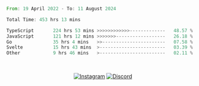 <!--START_SECTION:waka-->

```rust
From: 19 April 2022 - To: 11 August 2024

Total Time: 453 hrs 13 mins

TypeScript       224 hrs 53 mins >>>>>>>>>>>>-------------   48.57 %
JavaScript       121 hrs 12 mins >>>>>>>------------------   26.18 %
Go               35 hrs 4 mins   >>-----------------------   07.58 %
Svelte           15 hrs 43 mins  >------------------------   03.39 %
Other            9 hrs 46 mins   >------------------------   02.11 %
```

<!--END_SECTION:waka-->


<!-- &nbsp;<div align="center">
  [![Spotify](https://supakorn-spotify.vercel.app/api/spotify?background_color=0d1117&border_color=ffffff)](https://open.spotify.com/user/314ljfgc3h2e3vrqtbm3tq35t5zq?si=f93b8de147494e3a)  
</div>
-->

&nbsp;<div align="center">
  [![Instagram](https://img.shields.io/badge/Instagram-E4405F?style=for-the-badge&logo=instagram&logoColor=white)](https://www.instagram.com/supakornigm/)
  [![Discord](https://img.shields.io/badge/Discord-7289DA?style=for-the-badge&logo=discord&logoColor=white)](https://discord.com/users/977487166609457172)
</div>


